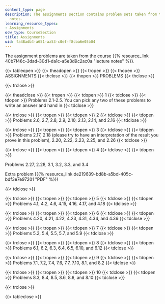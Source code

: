 ```yaml
---
content_type: page
description: The assignments section contains problem sets taken from the course lecture
  notes.
learning_resource_types:
- Assignments
ocw_type: CourseSection
title: Assignments
uid: fa48adb4-a651-aa53-c0ef-f8cba6e05b04
---
```


The assignment problems are taken from the course {{% resource_link 40b7f46c-3dad-30d1-da1c-a5e3d9c2ac0a "lecture notes" %}}.

{{< tableopen >}}
{{< theadopen >}}
{{< tropen >}}
{{< thopen >}}
ASSIGNMENTS
{{< thclose >}}
{{< thopen >}}
PROBLEMS
{{< thclose >}}

{{< trclose >}}

{{< theadclose >}}
{{< tropen >}}
{{< tdopen >}}
1
{{< tdclose >}}
{{< tdopen >}}
Problems 2.1-2.5. You can pick any two of these problems to write an answer and hand in
{{< tdclose >}}

{{< trclose >}}
{{< tropen >}}
{{< tdopen >}}
2
{{< tdclose >}}
{{< tdopen >}}
Problems 2.6, 2.7, 2.8, 2.9, 2.10, 2.13, 2.14, and 2.16
{{< tdclose >}}

{{< trclose >}}
{{< tropen >}}
{{< tdopen >}}
3
{{< tdclose >}}
{{< tdopen >}}
Problems 2.17, 2.18 (please try to have an interpretation of the result you prove in this problem), 2.20, 2.22, 2.23, 2.25, and 2.26
{{< tdclose >}}

{{< trclose >}}
{{< tropen >}}
{{< tdopen >}}
4
{{< tdclose >}}
{{< tdopen >}}


Problems 2.27, 2.28, 3.1, 3.2, 3.3, and 3.4

Extra problem ({{% resource_link de219639-bd8b-a5bd-405c-bdf3e7e97201 "PDF" %}})


{{< tdclose >}}

{{< trclose >}}
{{< tropen >}}
{{< tdopen >}}
5
{{< tdclose >}}
{{< tdopen >}}
Problems 4.1, 4.2, 4.6, 4.15, 4.16, 4.17, and 4.18
{{< tdclose >}}

{{< trclose >}}
{{< tropen >}}
{{< tdopen >}}
6
{{< tdclose >}}
{{< tdopen >}}
Problems 4.20, 4.21, 4.22, 4.23, 4.31, 4.34, and 4.36
{{< tdclose >}}

{{< trclose >}}
{{< tropen >}}
{{< tdopen >}}
7
{{< tdclose >}}
{{< tdopen >}}
Problems 5.2, 5.4, 5.5, 5.7, and 5.9
{{< tdclose >}}

{{< trclose >}}
{{< tropen >}}
{{< tdopen >}}
8
{{< tdclose >}}
{{< tdopen >}}
Problems 6.1, 6.2, 6.3, 6.4, 6.5, 6.10, and 6.12
{{< tdclose >}}

{{< trclose >}}
{{< tropen >}}
{{< tdopen >}}
9
{{< tdclose >}}
{{< tdopen >}}
Problems 7.1, 7.2, 7.4, 7.6, 7.7, 7.10, 8.1, and 8.2
{{< tdclose >}}

{{< trclose >}}
{{< tropen >}}
{{< tdopen >}}
10
{{< tdclose >}}
{{< tdopen >}}
Problems 8.3, 8.4, 8.5, 8.6, 8.8, and 8.10
{{< tdclose >}}

{{< trclose >}}

{{< tableclose >}}